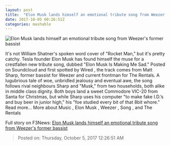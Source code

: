```yaml
---
layout: post
title:  "Elon Musk lands himself an emotional tribute song from Weezer's former bassist"
date: 2017-10-05 00:26:51Z
categories: mashable
---
```


![Elon Musk lands himself an emotional tribute song from Weezer's former bassist](https://i.amz.mshcdn.com/ebtND9ozk-isDGHwvYJHAV9yr-g=/1200x630/2017%2F10%2F05%2Fb2%2Fcf2466c1c0634121acc869933a2c1633.a3c31.jpg)

It's not William Shatner's spoken word cover of "Rocket Man," but it's pretty catchy. Tesla founder Elon Musk has found himself the muse for a crestfallen new tribute song, dubbed "Elon Musk Is Making Me Sad." Posted on Soundcloud and first spotted by Wired , the track comes from Matt Sharp, former bassist for Weezer and current frontman for The Rentals. A lugubrious tale of woe, unbridled jealousy and eventual awe, the song follows rival neighbours Sharp and "Musk," from two households, both alike in middle class dignity. Both boys land a sweet Commodore VIC-20 from Santa for Christmas, but while Sharp uses his computer "to make fake I.D.’s and buy beer in junior high," his "foe studied every bit of that 8bit whore." Read more... More about Music , Elon Musk , Weezer , Song , and The Rentals


Full story on F3News: [Elon Musk lands himself an emotional tribute song from Weezer's former bassist](http://www.f3nws.com/n/SRrVMJ)

> Posted on: Thursday, October 5, 2017 12:26:51 AM
